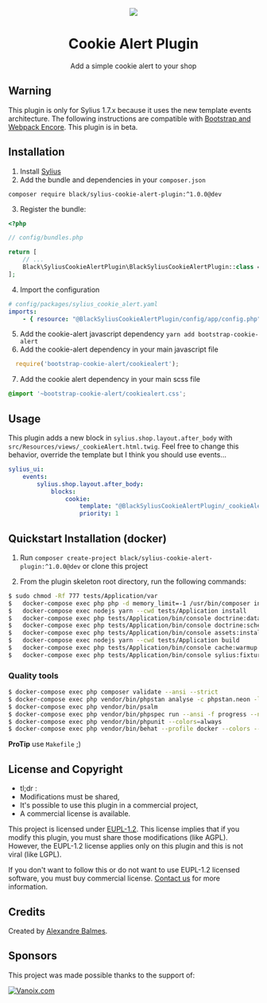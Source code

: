 <p align="center">
    <a href="https://sylius.com" target="_blank">
        <img src="https://demo.sylius.com/assets/shop/img/logo.png" />
    </a>
</p>

<h1 align="center">Cookie Alert Plugin</h1>

<p align="center">Add a simple cookie alert to your shop</p>

## Warning

This plugin is only for Sylius 1.7.x because it uses the new template events architecture. The following instructions are compatible with [Bootstrap and Webpack Encore](https://docs.sylius.com/en/latest/theming/bootstrap-theme.html?highlight=bootstrap). This plugin is in beta.

## Installation

1. Install [Sylius](https://docs.sylius.com/en/latest/book/installation/installation.html)
2. Add the bundle and dependencies in your `composer.json`

`composer require black/sylius-cookie-alert-plugin:^1.0.0@dev`

3. Register the bundle:

```php
<?php

// config/bundles.php

return [
    // ...
    Black\SyliusCookieAlertPlugin\BlackSyliusCookieAlertPlugin::class => ['all' => true],
];
```

4. Import the configuration

```yaml
# config/packages/sylius_cookie_alert.yaml
imports:
    - { resource: "@BlackSyliusCookieAlertPlugin/config/app/config.php" }
```

5. Add the cookie-alert javascript dependency `yarn add bootstrap-cookie-alert`
6. Add the cookie-alert dependency in your main javascript file

```js
  require('bootstrap-cookie-alert/cookiealert');
```

7. Add the cookie alert dependency in your main scss file

```scss
@import '~bootstrap-cookie-alert/cookiealert.css';
```

## Usage

This plugin adds a new block in `sylius.shop.layout.after_body` with `src/Resources/views/_cookieAlert.html.twig`. 
Feel free to change this behavior, override the template but I think you should use events...

```yaml
sylius_ui:
    events:
        sylius.shop.layout.after_body:
            blocks:
                cookie:
                    template: "@BlackSyliusCookieAlertPlugin/_cookieAlert.html.twig"
                    priority: 1
```
## Quickstart Installation (docker)

1. Run `composer create-project black/sylius-cookie-alert-plugin:^1.0.0@dev` or clone this project

2. From the plugin skeleton root directory, run the following commands:

```bash
$ sudo chmod -Rf 777 tests/Application/var
$	docker-compose exec php php -d memory_limit=-1 /usr/bin/composer install
$	docker-compose exec nodejs yarn --cwd tests/Application install
$	docker-compose exec php tests/Application/bin/console doctrine:database:create --if-not-exists -vvv
$	docker-compose exec php tests/Application/bin/console doctrine:schema:create -vvv
$	docker-compose exec php tests/Application/bin/console assets:install tests/Application/public -vvv
$	docker-compose exec nodejs yarn --cwd tests/Application build
$	docker-compose exec php tests/Application/bin/console cache:warmup -vvv
$	docker-compose exec php tests/Application/bin/console sylius:fixtures:load -n
```

### Quality tools

```bash
$ docker-compose exec php composer validate --ansi --strict
$ docker-compose exec php vendor/bin/phpstan analyse -c phpstan.neon -l max src/
$ docker-compose exec php vendor/bin/psalm
$ docker-compose exec php vendor/bin/phpspec run --ansi -f progress --no-interaction
$ docker-compose exec php vendor/bin/phpunit --colors=always
$ docker-compose exec php vendor/bin/behat --profile docker --colors --strict -vvv --no-interaction
``` 
__ProTip__ use `Makefile` ;)
## License and Copyright
- tl;dr :
- Modifications must be shared,
- It's possible to use this plugin in a commercial project,
- A commercial license is available.

This project is licensed under [EUPL-1.2](https://joinup.ec.europa.eu/collection/eupl/eupl-text-eupl-12). This license implies that if you modify this plugin, you must share those modifications (like AGPL). However, the EUPL-1.2 license applies only on this plugin and this is not viral (like LGPL).

If you don't want to follow this or do not want to use EUPL-1.2 licensed software, you must buy commercial license. [Contact us](docs/SUPPORT.md) for more information.

## Credits
Created by [Alexandre Balmes](https://alexandre.balmes.co).

## Sponsors
This project was made possible thanks to the support of:

[![Vanoix.com](https://vanoix.com/assets/vanoix125.png "Vanoix gives me some time")](https://vanoix.com)
